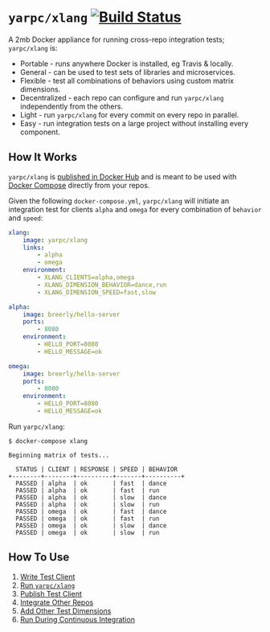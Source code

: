 # `yarpc/xlang` [![Build Status](https://travis-ci.org/yarpc/xlang.svg?branch=master)](https://travis-ci.org/yarpc/xlang)

A 2mb Docker appliance for running cross-repo integration tests; `yarpc/xlang` is:

* Portable - runs anywhere Docker is installed, eg Travis & locally.
* General - can be used to test sets of libraries and microservices.
* Flexible - test all combinations of behaviors using custom matrix dimensions.
* Decentralized - each repo can configure and run `yarpc/xlang` independently from the others.
* Light - run `yarpc/xlang` for every commit on every repo in parallel.
* Easy - run integration tests on a large project without installing every component.

## How It Works

`yarpc/xlang` is [published in Docker Hub](https://hub.docker.com/r/yarpc/xlang/) and is
meant to be used with [Docker Compose](https://docs.docker.com/compose/) directly from your repos.

Given the following `docker-compose.yml`, `yarpc/xlang` will initiate an integration test for clients
`alpha` and `omega` for every combination of `behavior` and `speed`:

```yml
xlang:
    image: yarpc/xlang
    links:
        - alpha
        - omega
    environment:
        - XLANG_CLIENTS=alpha,omega
        - XLANG_DIMENSION_BEHAVIOR=dance,run
        - XLANG_DIMENSION_SPEED=fast,slow

alpha:
    image: breerly/hello-server
    ports:
        - 8080
    environment:
        - HELLO_PORT=8080
        - HELLO_MESSAGE=ok

omega:
    image: breerly/hello-server
    ports:
        - 8080
    environment:
        - HELLO_PORT=8080
        - HELLO_MESSAGE=ok
```

Run `yarpc/xlang`:

```
$ docker-compose xlang

Beginning matrix of tests...

  STATUS | CLIENT | RESPONSE | SPEED | BEHAVIOR
+--------+--------+----------+-------+----------+
  PASSED | alpha  | ok       | fast  | dance
  PASSED | alpha  | ok       | fast  | run
  PASSED | alpha  | ok       | slow  | dance
  PASSED | alpha  | ok       | slow  | run
  PASSED | omega  | ok       | fast  | dance
  PASSED | omega  | ok       | fast  | run
  PASSED | omega  | ok       | slow  | dance
  PASSED | omega  | ok       | slow  | run
```

## How To Use

1. [Write Test Client](docs/write-test-client.md)
2. [Run `yarpc/xlang`](docs/run-xlang.md)
3. [Publish Test Client](docs/publish-test-client.md)
4. [Integrate Other Repos](docs/integrate-other-repos.md)
5. [Add Other Test Dimensions](docs/add-other-dimensions.md)
6. [Run During Continuous Integration](docs/add-to-ci.md)

